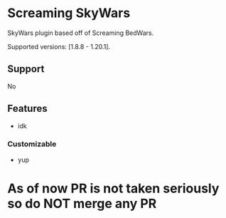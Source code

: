 # Screaming SkyWars

SkyWars plugin based off of Screaming BedWars.

Supported versions: \[1.8.8 - 1.20.1\].

## Support

No

## Features
-   idk

### Customizable
-   yup

# As of now PR is not taken seriously so do NOT merge any PR

